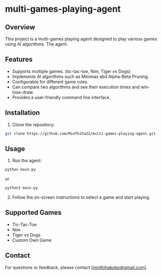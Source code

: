 # multi-games-playing-agent

## Overview

This project is a multi-games playing agent designed to play various games using AI algorithms. The agent.

## Features

- Supports multiple games. (tic-tac-toe, Nim, Tiger vs Dogs)
- Implements AI algorithms such as Minimax abd Alpha-Beta Pruning.
- Configurable for different game rules.
- Can compare two algorithms and see their execution times and win-lose-draw.
- Provides a user-friendly command line interface.

## Installation

1. Clone the repository:

```bash
git clone https://github.com/MinThiha22/multi-games-playing-agent.git
```

## Usage

1. Run the agent:

```bash
python main.py
```

or

```bash
python3 main.py
```

2. Follow the on-screen instructions to select a game and start playing.

## Supported Games

- Tic-Tac-Toe
- Nim
- Tiger vs Dogs
- Custom Own Game

## Contact

For questions or feedback, please contact [minthihakoko@gmail.com].
